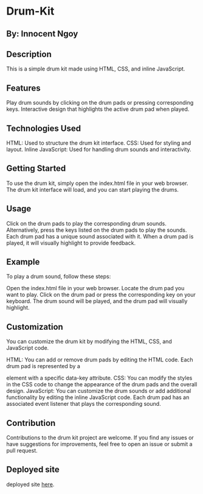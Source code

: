 # Drum-Kit
## By: Innocent Ngoy

## Description
This is a simple drum kit made using HTML, CSS, and inline JavaScript.

## Features
Play drum sounds by clicking on the drum pads or pressing corresponding keys.
Interactive design that highlights the active drum pad when played.

## Technologies Used
HTML: Used to structure the drum kit interface.
CSS: Used for styling and layout.
Inline JavaScript: Used for handling drum sounds and interactivity.

## Getting Started
To use the drum kit, simply open the index.html file in your web browser. The drum kit interface will load, and you can start playing the drums.

## Usage
Click on the drum pads to play the corresponding drum sounds.
Alternatively, press the keys listed on the drum pads to play the sounds.
Each drum pad has a unique sound associated with it.
When a drum pad is played, it will visually highlight to provide feedback.


## Example
To play a drum sound, follow these steps:

Open the index.html file in your web browser.
Locate the drum pad you want to play.
Click on the drum pad or press the corresponding key on your keyboard.
The drum sound will be played, and the drum pad will visually highlight.

## Customization
You can customize the drum kit by modifying the HTML, CSS, and JavaScript code.

HTML: You can add or remove drum pads by editing the HTML code. Each drum pad is represented by a <div> element with a specific data-key attribute.
CSS: You can modify the styles in the CSS code to change the appearance of the drum pads and the overall design.
JavaScript: You can customize the drum sounds or add additional functionality by editing the inline JavaScript code. Each drum pad has an associated event listener that plays the corresponding sound.

## Contribution
Contributions to the drum kit project are welcome. If you find any issues or have suggestions for improvements, feel free to open an issue or submit a pull request.

## Deployed site 
deployed site <a href="https://inongoy.github.io/Drum-Kit-/">here</a>.
